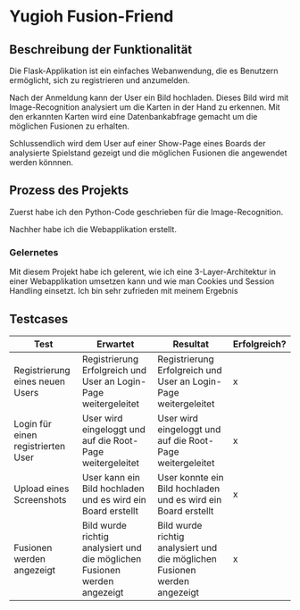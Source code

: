 # Yugioh Fusion-Friend

## Beschreibung der Funktionalität
Die Flask-Applikation ist ein einfaches Webanwendung, die es Benutzern ermöglicht, sich zu registrieren und anzumelden. 

Nach der Anmeldung kann der User ein Bild hochladen. Dieses Bild wird mit Image-Recognition analysiert um die Karten in der Hand zu erkennen. Mit den erkannten Karten wird eine Datenbankabfrage gemacht um die möglichen Fusionen zu erhalten. 

Schlussendlich wird dem User auf einer Show-Page eines Boards der analysierte Spielstand gezeigt und die möglichen Fusionen die angewendet werden könnnen.

## Prozess des Projekts

Zuerst habe ich den Python-Code geschrieben für die Image-Recognition.

Nachher habe ich die Webapplikation erstellt.   

### Gelernetes

Mit diesem Projekt habe ich gelerent, wie ich eine 3-Layer-Architektur in einer Webapplikation umsetzen kann und wie man Cookies und Session Handling einsetzt. Ich bin sehr zufrieden mit meinem Ergebnis

## Testcases

| Test                               | Erwartet                                                                  | Resultat                                                                  | Erfolgreich? |
|------------------------------------|---------------------------------------------------------------------------|---------------------------------------------------------------------------|--------------|
| Registrierung eines neuen Users    | Registrierung Erfolgreich und User an Login-Page weitergeleitet           | Registrierung Erfolgreich und User an Login-Page weitergeleitet           | x            |
| Login für einen registrierten User | User wird eingeloggt und auf die Root-Page weitergeleitet                 | User wird eingeloggt und auf die Root-Page weitergeleitet                 | x            |
| Upload eines Screenshots           | User kann ein Bild hochladen und es wird ein Board erstellt               | User konnte ein Bild hochladen und es wird ein Board erstellt             | x            |
| Fusionen werden angezeigt          | Bild wurde richtig analysiert und die möglichen Fusionen werden angezeigt | Bild wurde richtig analysiert und die möglichen Fusionen werden angezeigt | x            |